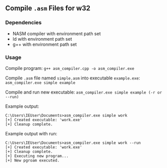 ## Compile `.asm` Files for w32

### Dependencies

+ NASM compiler with environment path set
+ ld with environment path set
+ g++ with environment path set

### Usage

Compile program: `g++ asm_compiler.cpp -o asm_compiler.exe`

Compile `.asm` file named `simple.asm` into executable `example.exe`: `asm_compiler.exe simple example`

Compile and run new executable: `asm_compiler.exe simple example (-r or --run)`

Example output:
```terminal_session
C:\Users\IEUser\Documents>asm_compiler.exe simple work
[+] Created executable: 'work.exe'
[+] Cleanup complete.
```

Example output with run:
```terminal_session
C:\Users\IEUser\Documents>asm_compiler.exe simple work --run
[+] Created executable: 'work.exe'
[+] Cleanup complete.
[+] Executing new program...
[+] New pgroam executed.
```
